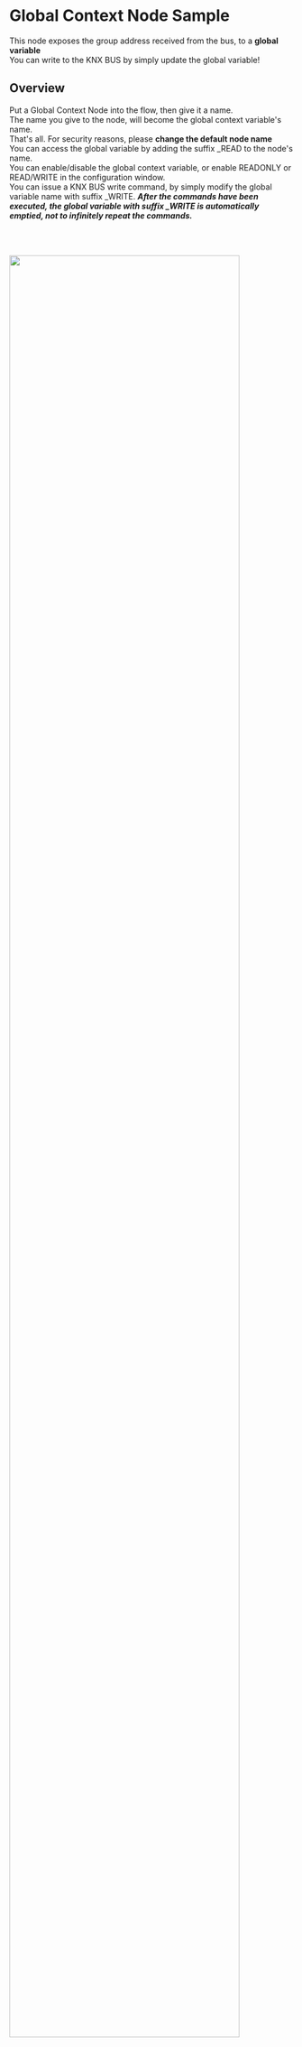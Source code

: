 # Global Context Node Sample

This node exposes the group address received from the bus, to a **global variable**<br/>
You can write to the KNX BUS by simply update the global variable!<br/>

## Overview
Put a Global Context Node into the flow, then give it a name.<br/>
The name you give to the node, will become the global context variable's name.<br/>
That's all. For security reasons, please **change the default node name**<br/>
You can access the global variable by adding the suffix _READ to the node's name.<br/>
You can enable/disable the global context variable, or enable READONLY or READ/WRITE in the configuration window.<br/>
You can issue a KNX BUS write command, by simply modify the global variable name with suffix _WRITE. ***After the commands have been executed, the global variable with suffix _WRITE is automatically emptied, not to infinitely repeat the commands.*** <br/>

<br/>
<br/>

<img src="https://raw.githubusercontent.com/Supergiovane/node-red-contrib-knx-ultimate/master/img/wiki/globalcontextnode.png" width="90%"><br/>

<br/>

<details><summary>View code</summary>

> Adjust the nodes according to your setup


```javascript

[{"id":"ababb834.9073","type":"knxUltimateGlobalContext","z":"5ed79f4a958a1f20","server":"b60c0d73.1c02b","name":"KNXContextBanana","exposeAsVariable":"exposeAsVariableREADWRITE","writeExecutionInterval":"1000","x":230,"y":200,"wires":[]},{"id":"2954e7ea.f53988","type":"function","z":"5ed79f4a958a1f20","name":"Write to the KNXContextBanana variable","func":"// This function writes some values to the KNX bus\nlet GroupAddresses = [];\nGroupAddresses.push ({address: \"0/0/10\", dpt:\"1.001\", payload:true});\nGroupAddresses.push({ address: \"0/0/11\", dpt: \"1.001\", payload: true });\nGroupAddresses.push({ address: \"0/0/12\", dpt: \"1.001\", payload: false });\n\n// You can also avoid setting datapoint.\n// This works gread if you have imported the ETS file, otherwise it'll guess the datapoint type by analyzing the payload\nGroupAddresses.push ({address: \"0/0/14\", payload:false});\nGroupAddresses.push({ address: \"0/0/15\", payload: 50 });\n\n// Remember: add the string \"_WRITE\" after the node name to write to the bus\nglobal.set(\"KNXContextBanana_WRITE\",GroupAddresses);\n","outputs":0,"noerr":0,"initialize":"","finalize":"","libs":[],"x":480,"y":300,"wires":[]},{"id":"bd4380e3.8c1ea","type":"inject","z":"5ed79f4a958a1f20","name":"Call the function","props":[{"p":"payload"},{"p":"topic","vt":"str"}],"repeat":"","crontab":"","once":false,"onceDelay":0.1,"topic":"","payload":"true","payloadType":"bool","x":220,"y":300,"wires":[["2954e7ea.f53988"]]},{"id":"269bf86a.34e9f8","type":"comment","z":"5ed79f4a958a1f20","name":"Exposing the Group Addresses to the global context variable","info":"","x":360,"y":160,"wires":[]},{"id":"f9a6ff93.086a","type":"function","z":"5ed79f4a958a1f20","name":"Read the KNXContextBanana variable","func":"// This function reads the variable\n// Remember: add the string \"_READ\" after the node name to read the variable\nlet GroupAddresses = global.get(\"KNXContextBanana_READ\") || [];\n\n// Outputs the array, as example\nnode.send({payload:GroupAddresses});\n\n// Get the Group Address object, having address 0/0/10\nlet Ga = GroupAddresses.find(a => a.address === \"0/0/10\");\n\n// Outputs the object, as example\nnode.send({ Found: Ga });\n\n// Do some testing and output some stuffs.\nif (Ga.payload === true) return {payload : \"FOUND AND TRUE\"};\nif (Ga.payload === false) return {payload : \"FOUND AND FALSE\"};\n\n","outputs":1,"noerr":0,"initialize":"","finalize":"","libs":[],"x":410,"y":420,"wires":[["f4109aa5.270e08"]]},{"id":"64c9e0f0.b13178","type":"inject","z":"5ed79f4a958a1f20","name":"Read","props":[{"p":"payload"},{"p":"topic","vt":"str"}],"repeat":"","crontab":"","once":false,"onceDelay":0.1,"topic":"","payload":"true","payloadType":"bool","x":190,"y":420,"wires":[["f9a6ff93.086a"]]},{"id":"f4109aa5.270e08","type":"debug","z":"5ed79f4a958a1f20","name":"","active":true,"tosidebar":true,"console":false,"tostatus":false,"complete":"true","targetType":"full","statusVal":"","statusType":"auto","x":630,"y":420,"wires":[]},{"id":"bf16d5a9.073b6","type":"comment","z":"5ed79f4a958a1f20","name":"Check global variable and do some stuffs","info":"","x":300,"y":380,"wires":[]},{"id":"85c342f08c9c4705","type":"comment","z":"5ed79f4a958a1f20","name":"This function writes some values to the bus","info":"","x":310,"y":260,"wires":[]},{"id":"b60c0d73.1c02b","type":"knxUltimate-config","host":"224.0.23.12","port":"3671","physAddr":"15.15.22","suppressACKRequest":false,"csv":"","KNXEthInterface":"Auto","KNXEthInterfaceManuallyInput":"","statusDisplayLastUpdate":false,"statusDisplayDeviceNameWhenALL":true,"statusDisplayDataPoint":true,"stopETSImportIfNoDatapoint":"fake","loglevel":"error","name":"Multicast","localEchoInTunneling":true,"delaybetweentelegrams":"","delaybetweentelegramsfurtherdelayREAD":"","ignoreTelegramsWithRepeatedFlag":false,"keyringFileXML":""}]

```
</details>

<br/>
<br/>

**Get the variable**

```javascript

// This function reads the variable
// Remember: add the string "_READ" after the node name to read the variable
let GroupAddresses = global.get("KNXContextBanana_READ") || [];

// Outputs the array, as example
node.send({payload:GroupAddresses});

// Get the Group Address object, having address 0/0/10
let Ga = GroupAddresses.find(a => a.address === "0/0/10");

// Outputs the object, as example
node.send({ Found: Ga });

// Do some testing and output some stuffs.
if (Ga.payload === true) return {payload : "FOUND AND TRUE"};
if (Ga.payload === false) return {payload : "FOUND AND FALSE"};

```

**Send KNX telegram via global variable**

```javascript

// This function writes the value to the KNX bus
let GroupAddressesSend = [];
GroupAddressesSend.push({address: "0/0/10", dpt:"1.001", payload:msg.payload});

// You can also avoid setting datapoint.
// This works gread if you have imported the ETS file, otherwise it'll guess the datapoint type by analyzing the payload
GroupAddressesSend.push({address: "0/0/11", payload:msg.payload});

// Remember: add the string "_WRITE" after the node name to write to the bus
global.set("KNXContextBanana_WRITE",GroupAddressesSend);

```


